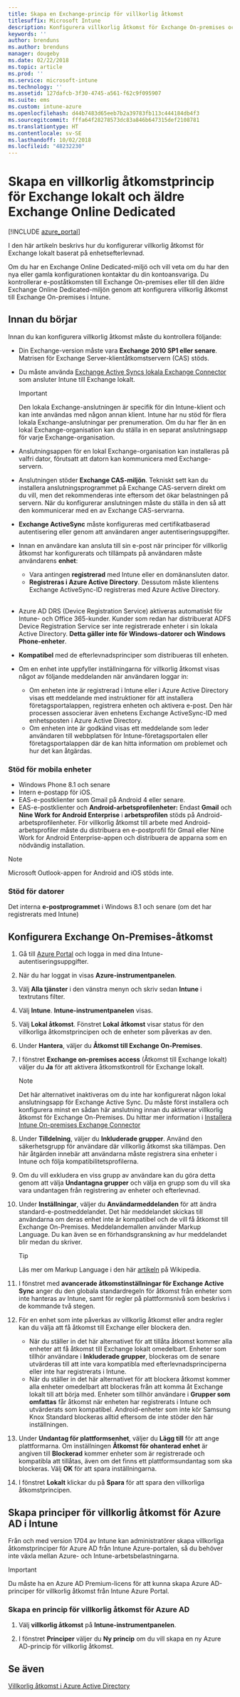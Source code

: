 ```yaml
---
title: Skapa en Exchange-princip för villkorlig åtkomst
titlesuffix: Microsoft Intune
description: Konfigurera villkorlig åtkomst för Exchange On-premises och den äldre Exchange Online Dedicated i Intune.
keywords: ''
author: brenduns
ms.author: brenduns
manager: dougeby
ms.date: 02/22/2018
ms.topic: article
ms.prod: ''
ms.service: microsoft-intune
ms.technology: ''
ms.assetid: 127dafcb-3f30-4745-a561-f62c9f095907
ms.suite: ems
ms.custom: intune-azure
ms.openlocfilehash: d44b7483d65eeb7b2a39783fb113c444184db4f3
ms.sourcegitcommit: fffa64f28278573dc83a846b647315def2108781
ms.translationtype: HT
ms.contentlocale: sv-SE
ms.lasthandoff: 10/02/2018
ms.locfileid: "48232230"
---
```

# <a name="create-a-conditional-access-policy-for-exchange-on-premises-and-legacy-exchange-online-dedicated"></a>Skapa en villkorlig åtkomstprincip för Exchange lokalt och äldre Exchange Online Dedicated

[!INCLUDE [azure_portal](./includes/azure_portal.md)]

I den här artikeln beskrivs hur du konfigurerar villkorlig åtkomst för Exchange lokalt baserat på enhetsefterlevnad.

Om du har en Exchange Online Dedicated-miljö och vill veta om du har den nya eller gamla konfigurationen kontaktar du din kontoansvariga. Du kontrollerar e-poståtkomsten till Exchange On-premises eller till den äldre Exchange Online Dedicated-miljön genom att konfigurera villkorlig åtkomst till Exchange On-premises i Intune.

## <a name="before-you-begin"></a>Innan du börjar

Innan du kan konfigurera villkorlig åtkomst måste du kontrollera följande:

- Din Exchange-version måste vara **Exchange 2010 SP1 eller senare**. Matrisen för Exchange Server-klientåtkomstservern (CAS) stöds.

- Du måste använda [Exchange Active Syncs lokala Exchange Connector](exchange-connector-install.md) som ansluter Intune till Exchange lokalt.

    >[!IMPORTANT]
    >Den lokala Exchange-anslutningen är specifik för din Intune-klient och kan inte användas med någon annan klient. Intune har nu stöd för flera lokala Exchange-anslutningar per prenumeration. Om du har fler än en lokal Exchange-organisation kan du ställa in en separat anslutningsapp för varje Exchange-organisation.

- Anslutningsappen för en lokal Exchange-organisation kan installeras på valfri dator, förutsatt att datorn kan kommunicera med Exchange-servern.

- Anslutningen stöder **Exchange CAS-miljön**. Tekniskt sett kan du installera anslutningsprogrammet på Exchange CAS-servern direkt om du vill, men det rekommenderas inte eftersom det ökar belastningen på servern. När du konfigurerar anslutningen måste du ställa in den så att den kommunicerar med en av Exchange CAS-servrarna.

- **Exchange ActiveSync** måste konfigureras med certifikatbaserad autentisering eller genom att användaren anger autentiseringsuppgifter.

- Innan en användare kan ansluta till sin e-post när principer för villkorlig åtkomst har konfigurerats och tillämpats på användaren måste användarens **enhet**:
    - Vara antingen **registrerad** med Intune eller en domänansluten dator.
    - **Registreras i Azure Active Directory**. Dessutom måste klientens Exchange ActiveSync-ID registreras med Azure Active Directory.
<br></br>
- Azure AD DRS (Device Registration Service) aktiveras automatiskt för Intune- och Office 365-kunder. Kunder som redan har distribuerat ADFS Device Registration Service ser inte registrerade enheter i sin lokala Active Directory. **Detta gäller inte för Windows-datorer och Windows Phone-enheter**.

- **Kompatibel** med de efterlevnadsprinciper som distribueras till enheten.

- Om en enhet inte uppfyller inställningarna för villkorlig åtkomst visas något av följande meddelanden när användaren loggar in:
    - Om enheten inte är registrerad i Intune eller i Azure Active Directory visas ett meddelande med instruktioner för att installera företagsportalappen, registrera enheten och aktivera e-post. Den här processen associerar även enhetens Exchange ActiveSync-ID med enhetsposten i Azure Active Directory.
    - Om enheten inte är godkänd visas ett meddelande som leder användaren till webbplatsen för Intune-företagsportalen eller företagsportalappen där de kan hitta information om problemet och hur det kan åtgärdas.

### <a name="support-for-mobile-devices"></a>Stöd för mobila enheter

- Windows Phone 8.1 och senare
- Intern e-postapp för iOS.
- EAS-e-postklienter som Gmail på Android 4 eller senare.
- EAS-e-postklienter och **Android-arbetsprofilenheter:** Endast **Gmail** och **Nine Work for Android Enterprise** i **arbetsprofilen** stöds på Android-arbetsprofilenheter. För villkorlig åtkomst till arbete med Android-arbetsprofiler måste du distribuera en e-postprofil för Gmail eller Nine Work for Android Enterprise-appen och distribuera de apparna som en nödvändig installation.

> [!NOTE]
> Microsoft Outlook-appen for Android and iOS stöds inte. 

### <a name="support-for-pcs"></a>Stöd för datorer

Det interna **e-postprogrammet** i Windows 8.1 och senare (om det har registrerats med Intune)


## <a name="configure-exchange-on-premises-access"></a>Konfigurera Exchange On-Premises-åtkomst

1. Gå till [Azure Portal](https://portal.azure.com/) och logga in med dina Intune-autentiseringsuppgifter.

1. När du har loggat in visas **Azure-instrumentpanelen**.

1. Välj **Alla tjänster** i den vänstra menyn och skriv sedan **Intune** i textrutans filter.

1. Välj **Intune**. **Intune-instrumentpanelen** visas.

1. Välj **Lokal åtkomst**. Fönstret **Lokal åtkomst** visar status för den villkorliga åtkomstprincipen och de enheter som påverkas av den.

1. Under **Hantera**, väljer du **Åtkomst till Exchange On-Premises**.

1. I fönstret **Exchange on-premises access** (Åtkomst till Exchange lokalt) väljer du **Ja** för att aktivera åtkomstkontroll för Exchange lokalt.

    > [!NOTE]
    > Det här alternativet inaktiveras om du inte har konfigurerat någon lokal anslutningsapp för Exchange Active Sync.  Du måste först installera och konfigurera minst en sådan här anslutning innan du aktiverar villkorlig åtkomst för Exchange On-Premises. Du hittar mer information i [Installera Intune On-premises Exchange Connector](exchange-connector-install.md)

1. Under **Tilldelning**, väljer du **Inkluderade grupper**.  Använd den säkerhetsgrupp för användare där villkorlig åtkomst ska tillämpas. Den här åtgärden innebär att användarna måste registrera sina enheter i Intune och följa kompatibilitetsprofilerna.

1. Om du vill exkludera en viss grupp av användare kan du göra detta genom att välja **Undantagna grupper** och välja en grupp som du vill ska vara undantagen från registrering av enheter och efterlevnad.

1. Under **Inställningar**, väljer du **Användarmeddelanden** för att ändra standard-e-postmeddelandet. Det här meddelandet skickas till användarna om deras enhet inte är kompatibel och de vill få åtkomst till Exchange On-Premises. Meddelandemallen använder Markup Language.  Du kan även se en förhandsgranskning av hur meddelandet blir medan du skriver.
    > [!TIP]
    > Läs mer om Markup Language i den här [artikeln](https://en.wikipedia.org/wiki/Markup_language) på Wikipedia.

1. I fönstret med **avancerade åtkomstinställningar för Exchange Active Sync** anger du den globala standardregeln för åtkomst från enheter som inte hanteras av Intune, samt för regler på plattformsnivå som beskrivs i de kommande två stegen.

1. För en enhet som inte påverkas av villkorlig åtkomst eller andra regler kan du välja att få åtkomst till Exchange eller blockera den.

   - När du ställer in det här alternativet för att tillåta åtkomst kommer alla enheter att få åtkomst till Exchange lokalt omedelbart.  Enheter som tillhör användare i **Inkluderade grupper**, blockeras om de senare utvärderas till att inte vara kompatibla med efterlevnadsprinciperna eller inte har registrerats i Intune.
   - När du ställer in det här alternativet för att blockera åtkomst kommer alla enheter omedelbart att blockeras från att komma åt Exchange lokalt till att börja med.  Enheter som tillhör användare i **Grupper som omfattas** får åtkomst när enheten har registrerats i Intune och utvärderats som kompatibel. Android-enheter som inte kör Samsung Knox Standard blockeras alltid eftersom de inte stöder den här inställningen.

1. Under **Undantag för plattformsenhet**, väljer du **Lägg till** för att ange plattformarna. Om inställningen **Åtkomst för ohanterad enhet** är angiven till **Blockerad** kommer enheter som är registrerade och kompatibla att tillåtas, även om det finns ett plattformsundantag som ska blockeras. Välj **OK** för att spara inställningarna.

1. I fönstret **Lokalt** klickar du på **Spara** för att spara den villkorliga åtkomstprincipen.

## <a name="create-azure-ad-conditional-access-policies-in-intune"></a>Skapa principer för villkorlig åtkomst för Azure AD i Intune

Från och med version 1704 av Intune kan administratörer skapa villkorliga åtkomstprinciper för Azure AD från Intune Azure-portalen, så du behöver inte växla mellan Azure- och Intune-arbetsbelastningarna.

> [!IMPORTANT]
> Du måste ha en Azure AD Premium-licens för att kunna skapa Azure AD-principer för villkorlig åtkomst från Intune Azure Portal.

### <a name="to-create-azure-ad-conditional-access-policy"></a>Skapa en princip för villkorlig åtkomst för Azure AD

1. Välj **villkorlig åtkomst** på **Intune-instrumentpanelen**.

2. I fönstret **Principer** väljer du **Ny princip** om du vill skapa en ny Azure AD-princip för villkorlig åtkomst.

## <a name="see-also"></a>Se även

[Villkorlig åtkomst i Azure Active Directory](https://docs.microsoft.com/azure/active-directory/active-directory-conditional-access)
